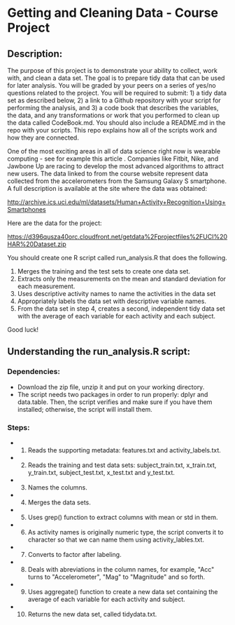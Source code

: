 # Getting and Cleaning Data - Course Project

## Description:

The purpose of this project is to demonstrate your ability to collect, work with, and clean a data set. The goal is to prepare tidy data that can be used for later analysis. You will be graded by your peers on a series of yes/no questions related to the project. You will be required to submit: 1) a tidy data set as described below, 2) a link to a Github repository with your script for performing the analysis, and 3) a code book that describes the variables, the data, and any transformations or work that you performed to clean up the data called CodeBook.md. You should also include a README.md in the repo with your scripts. This repo explains how all of the scripts work and how they are connected.  

One of the most exciting areas in all of data science right now is wearable computing - see for example this article . Companies like Fitbit, Nike, and Jawbone Up are racing to develop the most advanced algorithms to attract new users. The data linked to from the course website represent data collected from the accelerometers from the Samsung Galaxy S smartphone. A full description is available at the site where the data was obtained: 

http://archive.ics.uci.edu/ml/datasets/Human+Activity+Recognition+Using+Smartphones 

Here are the data for the project: 

https://d396qusza40orc.cloudfront.net/getdata%2Fprojectfiles%2FUCI%20HAR%20Dataset.zip 

You should create one R script called run_analysis.R that does the following. 

1. Merges the training and the test sets to create one data set.
2. Extracts only the measurements on the mean and standard deviation for each measurement. 
3. Uses descriptive activity names to name the activities in the data set
4. Appropriately labels the data set with descriptive variable names. 
5. From the data set in step 4, creates a second, independent tidy data set with the average of each variable for each activity and each subject.

Good luck!


## Understanding the run_analysis.R script:

### Dependencies:

* Download the zip file, unzip it and put on your working directory.
* The script needs two packages in order to run properly: dplyr and data.table. Then, the script verifies and make sure if you have them installed; otherwise, the script will install them.


### Steps:

* 1. Reads the supporting metadata: features.txt and activity_labels.txt.
* 2. Reads the training and test data sets: subject_train.txt, x_train.txt, y_train.txt, subject_test.txt, x_test.txt and y_test.txt.
* 3. Names the columns.
* 4. Merges the data sets.
* 5. Uses grep() function to extract columns with mean or std in them.
* 6. As activity names is originally numeric type, the script converts it to character so that we can name them using activity_lables.txt.
* 7. Converts to factor after labeling.
* 8. Deals with abreviations in the column names, for example, "Acc" turns to "Accelerometer", "Mag" to "Magnitude" and so forth.
* 9. Uses aggregate() function to create a new data set containing the average of each variable for each activity and subject.
* 10. Returns the new data set, called tidydata.txt.
